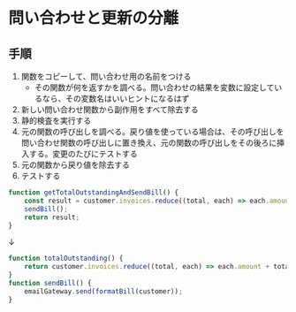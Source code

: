 # 問い合わせと更新の分離

## 手順
1. 関数をコピーして、問い合わせ用の名前をつける
   - その関数が何を返すかを調べる。問い合わせの結果を変数に設定しているなら、その変数名はいいヒントになるはず
2. 新しい問い合わせ関数から副作用をすべて除去する
3. 静的検査を実行する
4. 元の関数の呼び出しを調べる。戻り値を使っている場合は、その呼び出しを問い合わせ関数の呼び出しに置き換え、元の関数の呼び出しをその後ろに挿入する。変更のたびにテストする
5. 元の関数から戻り値を除去する
6. テストする

```js
function getTotalOutstandingAndSendBill() {
	const result = customer.invoices.reduce((total, each) => each.amount + tatal, 0);
	sendBill();
	return result;
}
```
↓
```js
function totalOutstanding() {
	return customer.invoices.reduce((total, each) => each.amount + total, 0);
}
function sendBill() {
	emailGateway.send(formatBill(customer));
}
```